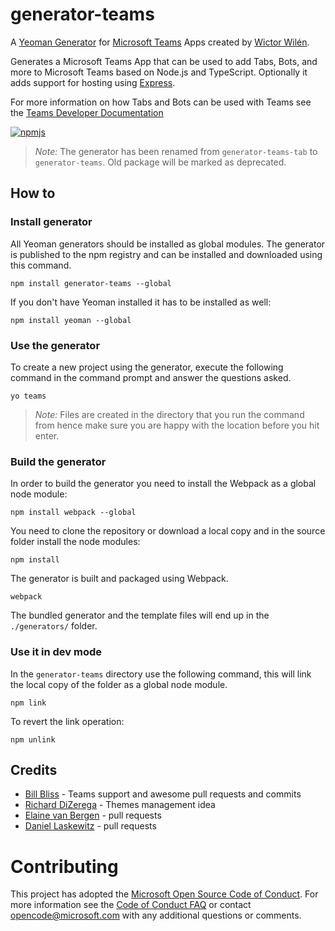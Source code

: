 # generator-teams

A [Yeoman Generator](http://yeoman.io/) for [Microsoft Teams](https://teams.microsoft.com) Apps created by [Wictor Wilén](http://twitter.com/wictor).

Generates a Microsoft Teams App that can be used to add Tabs, Bots, and more to Microsoft Teams based on Node.js and TypeScript. Optionally it adds support for hosting using [Express](http://expressjs.com/).

For more information on how Tabs and Bots can be used with Teams see the [Teams Developer Documentation](https://msdn.microsoft.com/en-us/microsoft-teams/ )

[![npmjs](https://nodei.co/npm/generator-teams.png?downloads=true&downloadRank=true&stars=true)](https://www.npmjs.com/package/generator-teams)

> *Note:* The generator has been renamed from `generator-teams-tab` to `generator-teams`.
> Old package will be marked as deprecated.

## How to

### Install generator

All Yeoman generators should be installed as global modules. The generator is published to the npm registry and can be installed and downloaded using this command.

``` Shell
npm install generator-teams --global
```

If you don't have Yeoman installed it has to be installed as well:

``` Shell
npm install yeoman --global
```

### Use the generator

To create a new project using the generator, execute the following command in the command prompt and answer the questions asked.

``` Shell
yo teams
```
> *Note:* Files are created in the directory that you run the command from hence make sure you are happy with the location before you hit enter.

### Build the generator

In order to build the generator you need to install the Webpack as a global node module:

``` Shell
npm install webpack --global
```

You need to clone the repository or download a local copy and in the source folder install the node modules:

``` Shell
npm install
```

The generator is built and packaged using Webpack.

``` Shell
webpack
```

The bundled generator and the template files will end up in the `./generators/` folder.

### Use it in dev mode

In the `generator-teams` directory use the following command, this will link the local copy of the folder as a global node module.

``` Shell
npm link
```

To revert the link operation:

``` Shell
npm unlink
```

## Credits

* [Bill Bliss](https://github.com/billbliss) - Teams support and awesome pull requests and commits
* [Richard DiZerega](https://blogs.msdn.microsoft.com/richard_dizeregas_blog/2017/02/07/microsoft-teams-and-custom-tab-theme/) - Themes management idea
* [Elaine van Bergen](https://github.com/laneyvb) - pull requests
* [Daniel Laskewitz](https://github.com/Laskewitz) - pull requests

# Contributing

This project has adopted the [Microsoft Open Source Code of Conduct](https://opensource.microsoft.com/codeofconduct/). For more information see the [Code of Conduct FAQ](https://opensource.microsoft.com/codeofconduct/faq/) or contact [opencode@microsoft.com](mailto:opencode@microsoft.com) with any additional questions or comments.
